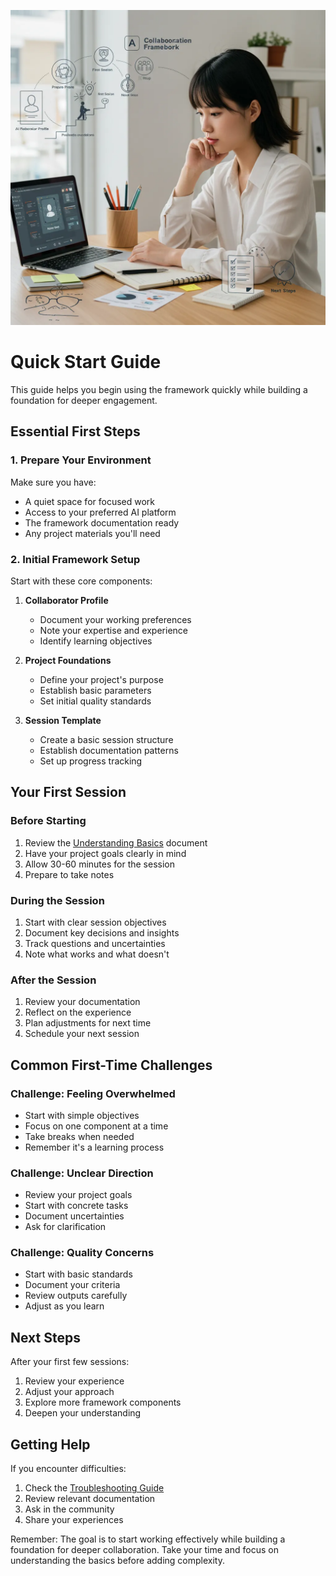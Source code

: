 ![](/pictures/banner_quickstart.webp)

# Quick Start Guide

This guide helps you begin using the framework quickly while building a foundation for deeper engagement.

## Essential First Steps

### 1. Prepare Your Environment

Make sure you have:

- A quiet space for focused work
- Access to your preferred AI platform
- The framework documentation ready
- Any project materials you'll need

### 2. Initial Framework Setup

Start with these core components:

1. **Collaborator Profile**
   - Document your working preferences
   - Note your expertise and experience
   - Identify learning objectives

2. **Project Foundations**
   - Define your project's purpose
   - Establish basic parameters
   - Set initial quality standards

3. **Session Template**
   - Create a basic session structure
   - Establish documentation patterns
   - Set up progress tracking

## Your First Session

### Before Starting

1. Review the [Understanding Basics](/docs/01_basics.md) document
2. Have your project goals clearly in mind
3. Allow 30-60 minutes for the session
4. Prepare to take notes

### During the Session

1. Start with clear session objectives
2. Document key decisions and insights
3. Track questions and uncertainties
4. Note what works and what doesn't

### After the Session

1. Review your documentation
2. Reflect on the experience
3. Plan adjustments for next time
4. Schedule your next session

## Common First-Time Challenges

### Challenge: Feeling Overwhelmed

- Start with simple objectives
- Focus on one component at a time
- Take breaks when needed
- Remember it's a learning process

### Challenge: Unclear Direction

- Review your project goals
- Start with concrete tasks
- Document uncertainties
- Ask for clarification

### Challenge: Quality Concerns

- Start with basic standards
- Document your criteria
- Review outputs carefully
- Adjust as you learn

## Next Steps

After your first few sessions:

1. Review your experience
2. Adjust your approach
3. Explore more framework components
4. Deepen your understanding

## Getting Help

If you encounter difficulties:

1. Check the [Troubleshooting Guide](/docs/08_troubleshooting.md)
2. Review relevant documentation
3. Ask in the community
4. Share your experiences

Remember: The goal is to start working effectively while building a foundation for deeper collaboration. Take your time and focus on understanding the basics before adding complexity.
